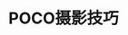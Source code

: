 ---
description: 看起来真的像严肃的在讲如何摄影，展示内容的版面也是经过排版的，制作精细，从而使人产生信任感。
layout: post
results:
- primaryGenreName: Photo & Video
  version: '1.0'
  artworkUrl100: http://a967.phobos.apple.com/us/r1000/074/Purple/v4/dc/5c/f9/dc5cf9e7-04bc-e9a1-2ec7-c097826bea81/mzl.aiadsgis.png
  trackViewUrl: https://itunes.apple.com/cn/app/poco-she-ying-ji-qiao/id633351548?mt=8&uo=4
  artworkUrl60: http://a9.phobos.apple.com/us/r1000/084/Purple2/v4/ce/ef/47/ceef4733-03db-666d-6df6-e0175971e788/Icon.png
  userRatingCountForCurrentVersion: 31
  sellerName: GuangZhou ShuLian Software Tech Inc
  supportedDevices:
  - iPad3G
  - iPodTouchourthGen
  - iPad2Wifi
  - iPodTouchThirdGen
  - iPadFourthGen
  - iPhone4
  - iPhone5
  - iPadWifi
  - iPadMini4G
  - iPad23G
  - iPadFourthGen4G
  - iPadThirdGen
  - iPadThirdGen4G
  - iPodTouchFifthGen
  - iPadMini
  - iPhone-3GS
  - iPhone4S
  genres:
  - 摄影与录像
  - 图书
  trackName: POCO摄影技巧
  description: '“初学必看 10条经典构图法则 / 十条不可不知的摄影用光技巧 / 人像摄影的拍摄心诀及注意要点 /  风景摄影中的必要与不必要
    ……”

    POCO摄影技巧，为你精选原创摄影技巧教程，采访POCO社区知名摄影师拍摄分享，并提供完整离线阅读功能，让你随时随地学习摄影。



    内容包括：

    1、基础知识分析文章（白平衡、快门、光圈、ISO、测光、曝光、镜头知识、对焦、器材选购）

    2、主题实战系列教程（人像摄影、模特姿势、风景摄影、旅游摄影、街头摄影、宠物摄影、婚礼摄影、儿童摄影）

    3、美图学拍，分析POCO社区的精美摄影作品，介绍拍摄的故事及技巧


    主要功能：

    1、离线阅读，让你任何时候均可阅读摄影技巧教程

    2、主题实战、美图学拍每周更新下载，让你可以不断学习提交

    3、分享功能，让你可以将好内容分享给身边和你一样想拍出好照片的朋友



    POCO摄影技巧由国内最大摄影社区POCO摄影网出品。如果你想和更多摄影爱好者认识与交流，可访问：http://photo.poco.cn/


    联系我们：

    新浪微博/腾讯微博：@POCO官方摄影社区

    微信官方号：POCO摄影社区'
  price: 0
  trackId: 633351548
  releaseDate: '2013-06-04T07:38:50Z'
  screenshotUrls:
  - http://a3.mzstatic.com/us/r1000/119/Purple/v4/e9/2e/ae/e92eaebb-2c86-5066-32cf-05cc7f5a7f4e/mzl.wvwwyxnr.1136x1136-75.jpg
  - http://a2.mzstatic.com/us/r1000/114/Purple/v4/ca/b2/38/cab238f9-362d-eea7-c898-80064b0e644c/mzl.oatdbzzl.1136x1136-75.jpg
  - http://a2.mzstatic.com/us/r1000/108/Purple2/v4/1b/c4/49/1bc4492c-d899-f3cf-04a5-bfab5f8dbc50/mzl.rqafalss.1136x1136-75.jpg
  - http://a3.mzstatic.com/us/r1000/110/Purple/v4/c1/6d/75/c16d75f6-8996-fa6f-4e27-cf30c18311b0/mzl.lsugrsna.1136x1136-75.jpg
  - http://a5.mzstatic.com/us/r1000/071/Purple2/v4/2c/35/00/2c3500a4-4968-c0b3-9967-4bb2f7fd9299/mzl.yrjfbnkv.1136x1136-75.jpg
  artistViewUrl: https://itunes.apple.com/cn/artist/poco.cn/id381474750?uo=4
  primaryGenreId: 6008
  userRatingCount: 31
  averageUserRatingForCurrentVersion: 5
  kind: software
  fileSizeBytes: '48315086'
  bundleId: com.poco.skill
  sellerUrl: http://www.poco.cn
  trackContentRating: 4+
  artistName: POCO.CN
  trackCensoredName: POCO摄影技巧
  isGameCenterEnabled: false
  contentAdvisoryRating: 4+
  languageCodesISO2A:
  - EN
  - ZH
  - ZH
  averageUserRating: 5
  features:
  - iosUniversal
  wrapperType: software
  artworkUrl512: http://a967.phobos.apple.com/us/r1000/074/Purple/v4/dc/5c/f9/dc5cf9e7-04bc-e9a1-2ec7-c097826bea81/mzl.aiadsgis.png
  formattedPrice: 免费
  artistId: 381474750
  genreIds:
  - '6008'
  - '6018'
  currency: CNY
  ipadScreenshotUrls:
  - http://a1.mzstatic.com/us/r1000/102/Purple2/v4/77/f7/4d/77f74dc8-06c3-c4d9-fc62-4b2056bfc997/mzl.zhrfqgie.480x480-75.jpg
  - http://a3.mzstatic.com/us/r1000/071/Purple2/v4/46/f5/8f/46f58fb4-a150-9c1b-2287-185d5d24d27d/mzl.nipvlarb.480x480-75.jpg
  - http://a4.mzstatic.com/us/r1000/103/Purple2/v4/89/a1/3d/89a13d17-e6a8-78e4-ef8d-eaa269382804/mzl.ippcxoja.480x480-75.jpg
  - http://a5.mzstatic.com/us/r1000/108/Purple2/v4/26/2c/f3/262cf38f-90a5-923a-0d42-f46d433654ac/mzl.qjgqnjay.480x480-75.jpg
  - http://a1.mzstatic.com/us/r1000/073/Purple/v4/fd/90/31/fd9031d7-e19c-79ab-f4e4-002db5b9815d/mzl.jsaqyool.480x480-75.jpg
category: 摄影与录像
tags: tag1
resultCount: 1
title: POCO摄影技巧

---